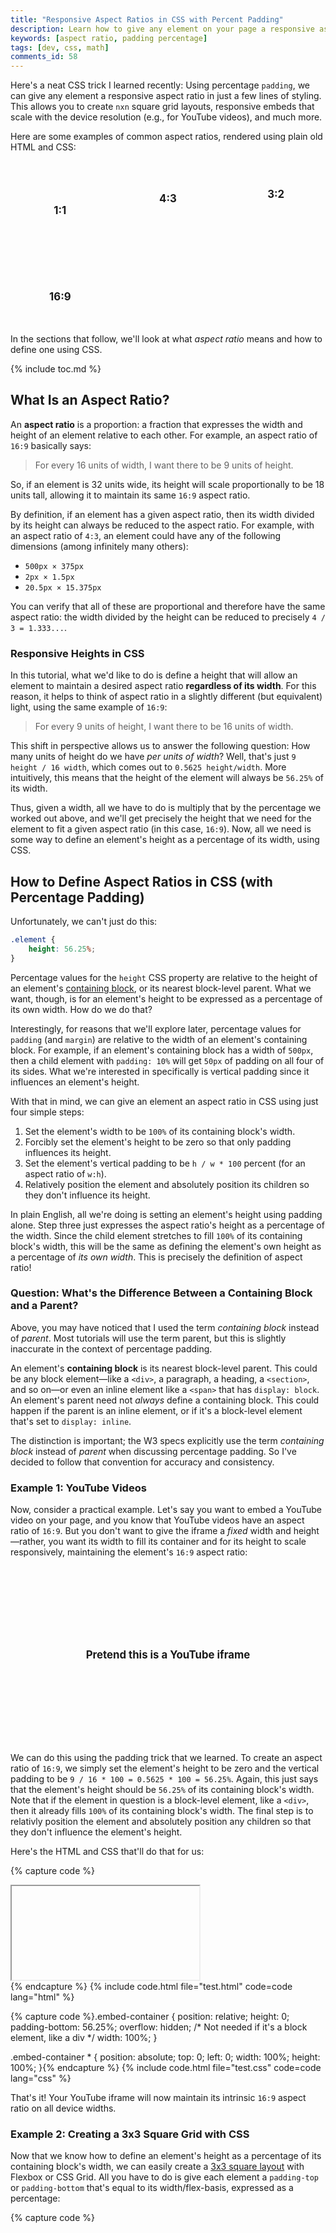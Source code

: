 ```yaml
---
title: "Responsive Aspect Ratios in CSS with Percent Padding"
description: Learn how to give any element on your page a responsive aspect ratio, using a CSS trick with percentage padding.
keywords: [aspect ratio, padding percentage]
tags: [dev, css, math]
comments_id: 58
---
```


Here's a neat CSS trick I learned recently: Using percentage `padding`, we can give any element a responsive aspect ratio in just a few lines of styling. This allows you to create `nxn` square grid layouts, responsive embeds that scale with the device resolution (e.g., for YouTube videos), and much more.

Here are some examples of common aspect ratios, rendered using plain old HTML and CSS:

<ul class="tiles">
    <li class="tile aspect-ratio-1-1" data-ratio="1:1"></li>
    <li class="tile aspect-ratio-4-3" data-ratio="4:3"></li>
    <li class="tile aspect-ratio-3-2" data-ratio="3:2"></li>
    <li class="tile aspect-ratio-16-9" data-ratio="16:9"></li>
</ul>

In the sections that follow, we'll look at what *aspect ratio* means and how to define one using CSS.

{% include toc.md %}

## What Is an Aspect Ratio?

An **aspect ratio** is a proportion: a fraction that expresses the width and height of an element relative to each other. For example, an aspect ratio of `16:9` basically says:

> For every 16 units of width, I want there to be 9 units of height.

So, if an element is 32 units wide, its height will scale proportionally to be 18 units tall, allowing it to maintain its same `16:9` aspect ratio.

By definition, if an element has a given aspect ratio, then its width divided by its height can always be reduced to the aspect ratio. For example, with an aspect ratio of `4:3`, an element could have any of the following dimensions (among infinitely many others):

- `500px × 375px`
- `2px × 1.5px`
- `20.5px × 15.375px`

You can verify that all of these are proportional and therefore have the same aspect ratio: the width divided by the height can be reduced to precisely `4 / 3 = 1.333...`.

### Responsive Heights in CSS

In this tutorial, what we'd like to do is define a height that will allow an element to maintain a desired aspect ratio **regardless of its width**. For this reason, it helps to think of aspect ratio in a slightly different (but equivalent) light, using the same example of `16:9`:

> For every 9 units of height, I want there to be 16 units of width.

This shift in perspective allows us to answer the following question: How many units of height do we have *per units of width*? Well, that's just `9 height / 16 width`, which comes out to `0.5625 height/width`. More intuitively, this means that the height of the element will always be `56.25%` of its width.

Thus, given a width, all we have to do is multiply that by the percentage we worked out above, and we'll get precisely the height that we need for the element to fit a given aspect ratio (in this case, `16:9`). Now, all we need is some way to define an element's height as a percentage of its width, using CSS.

## How to Define Aspect Ratios in CSS (with Percentage Padding)

Unfortunately, we can't just do this:

```css
.element {
    height: 56.25%;
}
```

Percentage values for the `height` CSS property are relative to the height of an element's [containing block](https://developer.mozilla.org/en-US/docs/Web/CSS/Containing_block), or its nearest block-level parent. What we want, though, is for an element's height to be expressed as a percentage of its own width. How do we do that?

Interestingly, for reasons that we'll explore later, percentage values for `padding` (and `margin`) are relative to the width of an element's containing block. For example, if an element's containing block has a width of `500px`, then a child element with `padding: 10%` will get `50px` of padding on all four of its sides. What we're interested in specifically is vertical padding since it influences an element's height.

With that in mind, we can give an element an aspect ratio in CSS using just four simple steps:

1. Set the element's width to be `100%` of its containing block's width.
2. Forcibly set the element's height to be zero so that only padding influences its height.
3. Set the element's vertical padding to be `h / w * 100` percent (for an aspect ratio of `w:h`).
4. Relatively position the element and absolutely position its children so they don't influence its height.

In plain English, all we're doing is setting an element's height using padding alone. Step three just expresses the aspect ratio's height as a percentage of the width. Since the child element stretches to fill `100%` of its containing block's width, this will be the same as defining the element's own height as a percentage of *its own width*. This is precisely the definition of aspect ratio!

### Question: What's the Difference Between a Containing Block and a Parent?

Above, you may have noticed that I used the term *containing block* instead of *parent*. Most tutorials will use the term parent, but this is slightly inaccurate in the context of percentage padding.

An element's **containing block** is its nearest block-level parent. This could be any block element—like a `<div>`, a paragraph, a heading, a `<section>`, and so on—or even an inline element like a `<span>` that has `display: block`. An element's parent need not *always* define a containing block. This could happen if the parent is an inline element, or if it's a block-level element that's set to `display: inline`.

The distinction is important; the W3 specs explicitly use the term *containing block* instead of *parent* when discussing percentage padding. So I've decided to follow that convention for accuracy and consistency.

### Example 1: YouTube Videos

Now, consider a practical example. Let's say you want to embed a YouTube video on your page, and you know that YouTube videos have an aspect ratio of `16:9`. But you don't want to give the iframe a *fixed* width and height—rather, you want its width to fill its container and for its height to scale responsively, maintaining the element's `16:9` aspect ratio:

<div class="tile aspect-ratio-16-9" data-ratio="Pretend this is a YouTube iframe" aria-hidden="true"></div>

We can do this using the padding trick that we learned. To create an aspect ratio of `16:9`, we simply set the element's height to be zero and the vertical padding to be `9 / 16 * 100 = 0.5625 * 100 = 56.25%`. Again, this just says that the element's height should be `56.25%` of its containing block's width. Note that if the element in question is a block-level element, like a `<div>`, then it already fills `100%` of its containing block's width. The final step is to relativly position the element and absolutely position any children so that they don't influence the element's height.

Here's the HTML and CSS that'll do that for us:

{% capture code %}<div class="embed-container">
  <iframe>...</iframe>
</div>{% endcapture %}
{% include code.html file="test.html" code=code lang="html" %}

{% capture code %}.embed-container {
    position: relative;
    height: 0;
    padding-bottom: 56.25%;
    overflow: hidden;
    /* Not needed if it's a block element, like a div */
    width: 100%;
}

.embed-container * {
    position: absolute;
    top: 0;
    left: 0;
    width: 100%;
    height: 100%;
}{% endcapture %}
{% include code.html file="test.css" code=code lang="css" %}

That's it! Your YouTube iframe will now maintain its intrinsic `16:9` aspect ratio on all device widths.

### Example 2: Creating a 3x3 Square Grid with CSS

Now that we know how to define an element's height as a percentage of its containing block's width, we can easily create a [3x3 square layout](https://tobiasahlin.com/blog/common-flexbox-patterns/#3x3-grid-constrained-proportions-11) with Flexbox or CSS Grid. All you have to do is give each element a `padding-top` or `padding-bottom` that's equal to its width/flex-basis, expressed as a percentage:

{% capture code %}<ul class="square-grid">
  <li class="square"></li>
  <li class="square"></li>
  <li class="square"></li>
  <li class="square"></li>
  <li class="square"></li>
  <li class="square"></li>
  <li class="square"></li>
  <li class="square"></li>
  <li class="square"></li>
</ul>{% endcapture %}
{% include code.html file="grid.html" code=code lang="html" %}

{% capture code %}.square-grid {
    display: flex;
    flex-wrap: wrap;
    list-style: none;
    padding: 0;
}

.square {
    height: 0;
    margin: 0.5em;
    /* Subtract 1em for left and right 0.5em margins */
    flex-basis: calc(33.33% - 1em);
    padding-bottom: calc(33.33% - 1em);
}{% endcapture %}
{% include code.html file="grid.css" code=code lang="css" %}

That gives us a perfect 3x3 grid of squares:

<ol class="square-grid" aria-hidden="true">
  <li class="square"></li>
  <li class="square"></li>
  <li class="square"></li>
  <li class="square"></li>
  <li class="square"></li>
  <li class="square"></li>
  <li class="square"></li>
  <li class="square"></li>
  <li class="square"></li>
</ol>

You can now put whatever absolutely positioned content you want in these squares, relatively position the list items, and hide any overflowing content. Speaking of which...

### Example 3: A 3x3 Square Grid of Images (Cropped)

One of the more common use cases you'll run into is creating a square image grid with CSS, where each image is cropped to fit a perfect `1:1` aspect ratio. This simply builds on the previous example, where we created a generic square grid. Here, we'll relatively position our squares and absolutely position all children:

{% capture code %}.square {
  height: 0;
  margin: 0.5em;
  flex-basis: calc(33.33% - 1em);
  padding-bottom: calc(33.33% - 1em);
  position: relative;
}

.square * {
  position: absolute;
  top: 0;
  left: 0;
  width: 100%;
  height: 100%;
}{% endcapture %}
{% include code.html file="image-grid.css" code=code lang="css" %}

Each square will nest a `<picture>` child element that in turn contains `<img>` and `<source>` elements. You could also just use an `<img>` tag here instead of a `<picture>`. In any case, the image and source elements will be styled as follows:

{% capture code %}.square img,
.square source {
  object-fit: cover;
  object-position: center;
}{% endcapture %}
{% include code.html file="img-grid.css" code=code lang="css" %}

Putting it all together, we get a `3x3` grid of images that are perfectly centered to a `1:1` (square) aspect ratio. If some of the images don't have an intrinsic `1:1` aspect ratio—as is the case with the puppies below, which have intrinsic dimensions of `500x300`—they'll simply be cropped and centered:

<ol class="square-grid" aria-hidden="true">
  <li class="square">{% include picture.html img="puppy.png" alt="" clickable=false %}</li>
  <li class="square">{% include picture.html img="puppy.png" alt="" clickable=false %}</li>
  <li class="square">{% include picture.html img="puppy.png" alt="" clickable=false %}</li>
  <li class="square">{% include picture.html img="kitten.png" alt="" clickable=false %}</li>
  <li class="square">{% include picture.html img="kitten.png" alt="" clickable=false %}</li>
  <li class="square">{% include picture.html img="kitten.png" alt="" clickable=false %}</li>
  <li class="square">{% include picture.html img="parakeet.png" alt="" clickable=false %}</li>
  <li class="square">{% include picture.html img="parakeet.png" alt="" clickable=false %}</li>
  <li class="square">{% include picture.html img="parakeet.png" alt="" clickable=false %}</li>
</ol>

Taking this a step further, you could even set a breakpoint to have the grid flow into a `9x1` grid for mobile, or you could just use CSS Grid instead of flexbox. It's up to you!

## Why It Works: Padding Percentages and Aspect Ratios

As mentioned earlier, the reason we're able to create responsive aspect ratios in this manner is because percentage values for `padding` (and `margin`!) are defined relative to the width of an element's containing block. This is the case for block layouts, [flex layouts](https://www.w3.org/TR/css-flexbox-1/#item-margins), and [grid layouts](https://drafts.csswg.org/css-grid-1/#item-margins). Unfortunately, the W3 specification does not actually go into detail regarding why this decision was made, so [the best we can do is speculate](https://stackoverflow.com/questions/11003911/why-are-margin-padding-percentages-in-css-always-calculated-against-width/).

One possible reason for this is that using a single reference axis (the containing block's width or height, but not both) gives you predictable results with `padding: x%` and `margin: x%`, ensuring that you get the same exact value on all four sides of the box model for a given element, just as you would with other units (e.g., `em` or `px`). So, regardless of whether an element is perfectly square, you'll get the same amount of percentage-based padding or margin on all sides. One could argue, however, that this isn't a good motivation. With concrete units like `em`, `rem`, and `px`, it definitely makes sense for the amount of padding to be the same on all four sides when you use the shorthand of `padding: 5px`. But there's nothing suggesting that the same should hold for percentages since these are responsive units. Moreover, this does not address why the containing block's width was chosen over its height since either one would do just fine.

A more logical reason is the [causality dilemma](https://en.wikipedia.org/wiki/Chicken_or_the_egg) (aka the chicken or the egg). Let's pretend that percentage values for vertical padding actually referenced the containing block's height, rather than its width. If that were the case, we'd get an infinite loop:

1. A containing block's height is affected by the heights of its children<sup>1</sup>.
2. A child sets its `padding-top` to be some percentage (e.g., `50%`).
3. The height of the containing block must change since the child now takes up more vertical space.
4. If the height of the containing block increases, the child's padding must increase, too.

> <sup>1</sup>The same does NOT apply to the width of a containing block. By definition, a block-level element such as a `<div>` will fill up 100% of the available width in the [inline direction](https://developer.mozilla.org/en-US/docs/Web/CSS/CSS_Flow_Layout/Block_and_Inline_Layout_in_Normal_Flow#Elements_participating_in_a_block_formatting_context). If children exceed this width, they will simply overflow—the parent will not stretch. Hence, the infinite calculation problem does not exist in the horizontal axis.

Another compelling reason is that this CSS "hack" allows us to define responsive aspect ratios. If percentage values for vertical padding were based on the containing block's height and not its width, then we'd have no way of doing this with responsive units—we'd have to rely on hardcoded units.

### The Curious Case of Flexbox and CSS Grid

We learned that percentage padding for an element will reference the width of its containing block. But what happens if the element in question is a flex item or grid item? In that case, is the containing block the flex container or the grid itself?

The simple answer is no. And the key to understanding this is to learn about **block formatting contexts** (BFCs). From the [MDN docs](https://developer.mozilla.org/en-US/docs/Web/CSS/CSS_Flow_Layout/Intro_to_formatting_contexts):

> Everything on a page is part of a formatting context, or an area which has been defined to lay out content in a particular way. A block formatting context (BFC) will lay child elements out according to block layout rules, a flex formatting context will lay its children out as flex items, etc. Each formatting context has specific rules about how layout behaves when in that context.

In its documentation on [identifying the containing block](https://developer.mozilla.org/en-US/docs/Web/CSS/Containing_block#Identifying_the_containing_block), MDN notes that flex items and grid items create their own block formatting context, separate from the flex container or grid container:

> If the position property is static, relative, or sticky, the containing block is formed by the edge of the content box of the nearest ancestor element that is either a block container (such as an inline-block, block, or list-item element) or establishes a formatting context (such as a table container, flex container, grid container, or the block container itself).

[And the W3 specs back this up](https://www.w3.org/TR/css-flexbox-1/#flex-items):

> A flex item establishes an independent formatting context for its contents. However, flex items themselves are flex-level boxes, not block-level boxes: they participate in their container’s flex formatting context, not in a block formatting context.

Thus, for flex and grid items, you can think of the containing block as an invisible content region that wraps the items. With CSS grid, this grid formatting context is very easy to identify in your dev tools, appearing as a dotted outline around each item:

{% include picture.html img="grid.png" alt="Inspecting a grid of four items with the Chrome dev tools reveals that each grid items has its own block formatting context, shown with a dashed outline." %}

You can prove this with a simple experiment with two grid items that have the same aspect ratio but whose formatting contexts have differing widths, as defined by the `grid-template-columns` property:

<ul class="grid" aria-label="A grid of two items, one of which is 1fr and the other is 2fr">
  <li class="tile aspect-ratio-16-9" data-ratio="16:9"></li>
  <li class="tile aspect-ratio-16-9" data-ratio="16:9"></li>
</ul>

If the formatting context for grid items were the grid parent itself, then the two items would have the same padding-based height. But they don't because each item has its own formatting context.

### Percentage Padding in Horizontal vs. Vertical Writing Modes

So far, I've asserted that percentage padding and margins reference the width of their containing block. While this is true, it only tells half the story. Percentages may also refer to the height of the containing block, depending on the document's **writing mode**.

By default, a web page is set up to use a **horizontal writing mode**, where text flows from left to right (LTR). This is thanks to the `writing-mode` CSS property, which can take on the following values:

<table>
    <thead>
        <tr>
            <th scope="col">Value</th>
            <th scope="col">Description</th>
        </tr>
    </thead>
    <tbody>
        <tr>
            <td><code>horizontal-tb</code></td>
            <td>Content flows horizontally, from top to bottom (default).</td>
        </tr>
        <tr>
            <td><code>vertical-rl</code></td>
            <td>Content flows vertically, from the right edge of the page to the left.</td>
        </tr>
        <tr>
            <td><code>vertical-lr</code></td>
            <td>Content flows vertically, from the left edge of the page to the right.</td>
        </tr>
    </tbody>
</table>

With vertical layouts, paragraphs appear sideways—you'll have to tilt your head to read them:

<p aria-hidden="true" style="writing-mode: vertical-rl; height: 200px; width: 100%; display: flex; align-items: center; line-height: 1.3;">
    Hello, World! This is a paragraph with writing-mode: vertical-rl set in its CSS. Neat, huh? Notice how the text flows from the right side of the page to the left.
</p>

[The MDN docs](https://developer.mozilla.org/en-US/docs/Web/CSS/CSS_Flow_Layout/Block_and_Inline_Layout_in_Normal_Flow#Elements_participating_in_a_block_formatting_context) provide the following diagrams to clarify the difference between these two writing modes:

<figure>
  {% include picture.html img="horizontal-mode.png" alt="A horizontal writing mode, with text flowing vertically from top to bottom. An arrow points from left to right at the top of the document and is labeled as the inline direction. Another arrow points from top to bottom and is labeled as the block direction." %}
  <figcaption>Horizontal writing mode (default)</figcaption>
</figure>

<figure>
  {% include picture.html img="vertical-mode.png" alt="A vertical writing mode, with text flowing horizontally. The horizontal axis is labeled as the block direction, whereas the vertical axis is now labeled as the inline direction. Text is rendered sideways." %}
  <figcaption>Vertical writing mode</figcaption>
</figure>

Here's the important point: if we change our writing mode to vertical (either left-to-right or right-to-left), and we use percentage values for padding or margin, these percentages will actually be defined relative to the *containing block's height*, not its width! This comes straight from the [CSS3 specs](https://www.w3.org/TR/css-writing-modes-3/#dimension-mapping):

> As a corollary, percentages on the margin and padding properties, which are always calculated with respect to the containing block width in CSS2.1, are calculated with respect to the inline size of the containing block in CSS3.

Here, **inline size** is defined as follows:

> A measurement in the inline dimension: refers to the physical width (horizontal dimension) in horizontal writing modes, and to the physical height (vertical dimension) in vertical writing modes.

To verify this, run the following code:

{% capture code %}<div class="document">
  <div class="parent">
    <div class="child">
      Child
    </div>
  </div>
</div>{% endcapture %}
{% include code.html file="test.html" code=code lang="html" %}

{% capture code %}.document {
  writing-mode: vertical-rl;
  width: 100%;
  height: 100vh;
}

.parent {
   width: 100%;
   height: 200px;
   background-color: black;
   color: white;
}

.child {
  padding: 10%;
  background-color: white;
  color: black;
  border: solid 1px;
}{% endcapture %}
{% include code.html file="test.css" code=code lang="css" %}

The result is shown below, with some additional CSS to make things prettier and easier to identify. Using your dev tools, you can verify that the child `<div>` has a padding of `20px`, which is precisely `10%` of the containing block's height (`200px`):

<div class="document" aria-hidden="true">
  <div class="parent">
    Parent (200px tall)
    <div class="child">
      Child
    </div>
  </div>
</div>

So padding percentages are not always relative to the containing block's width! This is the case the majority of the time since most documents use the default writing mode, but if you've set yours to be vertical, then padding and margin percentages are going to be relative to the containing block's *height*. Thus, our understanding of percentage padding and margin should really be the following:

> Percentage values for padding and margin are relative to the containing block's dimensions in the **inline direction**. For horizontal layouts, this is the containing block's width. For vertical layouts, this is the containing block's height. (See the reference diagrams above.)

## A Note on Rounding Errors

Because computers use fixed-precision floating-point systems, there are some numbers that cannot be fully represented in binary using the IEEE754 standard. Thus, they must either be **truncated** or **rounded** to the nearest representable number.

Since rounding may occur at various steps in percentage-based calculations with CSS, an element may actually end up having a **slightly inaccurate aspect ratio** (though this will be barely perceptible to the user).

In Chrome, for example, all pixel dimensions are truncated after two decimal points, so a width of `1280.858585px` would get truncated to `1280.85px`. Multiply that by `0.5625`, and you'll get `720.478125`, which is rounded to `720.48px`. If you now compute the resulting aspect ratio, you'll find that it's `1.7777731512325116588940706195869`, which differs slightly from the true aspect ratio of `16:9 = 1.7777777777777777777777777777778`.

## Final Thoughts

Clearly, CSS can be a little weird sometimes—who would've thought that padding could be used to create aspect ratios? That thought certainly never crossed my mind until I dug deep into this topic.

With an understanding of padding percentages, you now know how to define responsive aspect ratios in CSS for all kinds of elements, including images, videos, and more. As a bonus, you now also understand how percentage values work for padding and margins and that they depend on the writing mode.

I hope you found this helpful!

### References and Further Reading

- [Maintain the aspect ratio of a div with CSS](https://stackoverflow.com/questions/1495407/maintain-the-aspect-ratio-of-a-div-with-css)
- [W3 Schools How TO - Aspect Ratio](https://www.w3schools.com/howto/howto_css_aspect_ratio.asp)
- [Why are margin/padding percentages in CSS always calculated against width?](https://stackoverflow.com/questions/11003911/why-are-margin-padding-percentages-in-css-always-calculated-against-width/11004839)
- [How to set the margin or padding as percentage of height of parent container?](https://stackoverflow.com/questions/4982480/how-to-set-the-margin-or-padding-as-percentage-of-height-of-parent-container#:~:text=If%20you%20set%20an%20element's,to%20height%20instead%20of%20width.)
- [Common CSS Flexbox Layout Patterns with Example Code](https://tobiasahlin.com/blog/common-flexbox-patterns/)

<style>
    .tiles { display: grid; padding: 0 !important; grid-template-columns: repeat(auto-fit, minmax(150px, 1fr)); row-gap: 1em; column-gap: 1em; }
    .tile { position: relative; height: 0; background-color: var(--tag-bg-color); color: var(--tag-text-color); font-weight: 700; font-size: 1.2em; list-style: none; margin: 0 !important; border-radius: 4px; }
    .tile::after { position: absolute; left: 0; top: 0; width: 100%; height: 100%; content: attr(data-ratio); display: flex; align-items: center; justify-content: center; }
    .aspect-ratio-1-1 { padding-bottom: 100%; }
    .aspect-ratio-4-3 { padding-bottom: 75%; }
    .aspect-ratio-3-2 { padding-bottom: 66.67%; }
    .aspect-ratio-16-9 { padding-bottom: 56.25%; }
    .square-grid { display: flex !important; grid-row-gap: 0; flex-wrap: wrap; list-style: none; padding: 0 !important; }
    .square { height: 0; flex-basis: calc(33.33% - 1em); padding-bottom: calc(33.33% - 1em); background-color: var(--tag-bg-color); color: var(--tag-text-color); margin: 0.5em !important; position: relative; }
    .square * { position: absolute; top: 0; left: 0; width: 100%; height: 100%; }
    .square img, .square source { object-fit: cover; object-position: center; }
    .document { writing-mode: vertical-rl; width: 100%; height: 200px; }
    .parent { width: 100%; display: flex; align-items: center; flex-direction: column; justify-content: space-evenly; background-color: var(--navbar-bg-color); color: white; height: 100%; }
    .child { padding: 10%; background-color: white; color: black; }
    .grid { padding: 0 !important; display: grid; grid-template-columns: 1fr 2fr; width: 100%; column-gap: 1em; }
</style>
